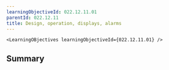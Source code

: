 ```yaml
---
learningObjectiveId: 022.12.11.01
parentId: 022.12.11
title: Design, operation, displays, alarms
---
```


```tsx eval
<LearningOBjectives learningObjectiveId={022.12.11.01} />
```

## Summary
